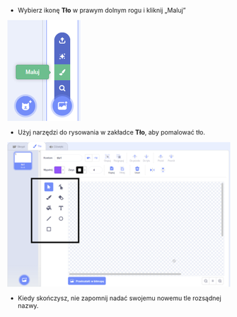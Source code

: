 + Wybierz ikonę **Tło** w prawym dolnym rogu i kliknij „Maluj”

![namaluj nowe tło](images/paint_backdrop_icon.png)

+ Użyj narzędzi do rysowania w zakładce **Tło**, aby pomalować tło.

![narzędzia do rysowania](images/paint_tools_annotated.png)

+ Kiedy skończysz, nie zapomnij nadać swojemu nowemu tle rozsądnej nazwy.